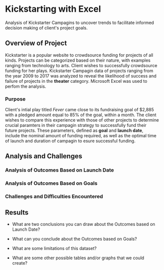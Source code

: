 # Kickstarting with Excel

Analysis of Kickstarter Campagins to uncover trends to facilitate informed decision making of client's project goals. 

## Overview of Project

Kickstarter is a popular website to crowdsource funding for projects of all kinds. Projects can be categorized based on their nature, with examples ranging from technology to arts. Client wishes to successfully crowdsource funding for her plays. Kickstarter Campagin data of projects ranging from the year 2009 to 2017 was analyzed to reveal the likelihood of success and failure of projects in the **theater** category. Microsoft Excel was used to perfom the analysis. 

### Purpose
Client's intial play titled *Fever* came close to its fundraising goal of $2,885 with a pledged amount equal to 85% of the goal, within a month. The client wishes to compare this experience with those of other projects to determine crucial paramters in their campagin strategy to successfully fund their future projects. These parameters, defined as **goal** and **launch date**, include the nominal amount of funding required, as well as the optimal time of launch and duration of campagin to esure successful funding.  

## Analysis and Challenges

### Analysis of Outcomes Based on Launch Date

### Analysis of Outcomes Based on Goals

### Challenges and Difficulties Encountered

## Results

- What are two conclusions you can draw about the Outcomes based on Launch Date?

- What can you conclude about the Outcomes based on Goals?

- What are some limitations of this dataset?

- What are some other possible tables and/or graphs that we could create?
